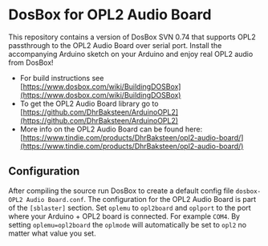 # DosBox for OPL2 Audio Board
This repository contains a version of DosBox SVN 0.74 that supports OPL2 passthrough to the OPL2 Audio Board over serial port. Install the accompanying Arduino sketch on your Arduino and enjoy real OPL2 audio from DosBox!

* For build instructions see [https://www.dosbox.com/wiki/BuildingDOSBox](https://www.dosbox.com/wiki/BuildingDOSBox)
* To get the OPL2 Audio Board library go to [https://github.com/DhrBaksteen/ArduinoOPL2](https://github.com/DhrBaksteen/ArduinoOPL2)
* More info on the OPL2 Audio Board can be found here: [https://www.tindie.com/products/DhrBaksteen/opl2-audio-board/](https://www.tindie.com/products/DhrBaksteen/opl2-audio-board/)

## Configuration
After compiling the source run DosBox to create a default config file `dosbox-OPL2 Audio Board.conf`.
The configuration for the OPL2 Audio Board is part of the `[sblaster]` section. Set `oplemu` to `opl2board` and `oplport` to the port where your Arduino + OPL2 board is connected. For example `COM4`. By setting `oplemu=opl2board` the `oplmode` will automatically be set to `opl2` no matter what value you set.
